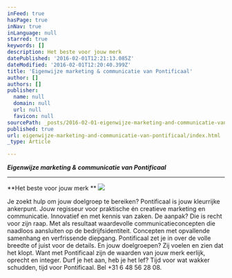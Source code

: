 ```yaml
---
inFeed: true
hasPage: true
inNav: true
inLanguage: null
starred: true
keywords: []
description: Het beste voor jouw merk
datePublished: '2016-02-01T12:21:13.085Z'
dateModified: '2016-02-01T12:20:40.399Z'
title: 'Eigenwijze marketing & communicatie van Pontificaal'
author: []
authors: []
publisher:
  name: null
  domain: null
  url: null
  favicon: null
sourcePath: _posts/2016-02-01-eigenwijze-marketing-and-communicatie-van-pontificaal.md
published: true
url: eigenwijze-marketing-and-communicatie-van-pontificaal/index.html
_type: Article

---
```

**_Eigenwijze marketing & communicatie van Pontificaal_**

****

**Het beste voor jouw merk **
![](https://s3-us-west-2.amazonaws.com/the-grid-img/p/83ddb4f8e08502c33214825f2cbbe9248ba50dcc.jpg)

Je zoekt hulp om jouw doelgroep te bereiken? Pontificaal is jouw
kleurrijke ankerpunt. Jouw regisseur voor praktische én creatieve marketing en
communicatie. Innovatief en met kennis van zaken. De aanpak? Die is recht voor
zijn raap. Met als resultaat waardevolle communicatieconcepten die naadloos
aansluiten op de bedrijfsidentiteit. Concepten met opvallende samenhang en verfrissende
diepgang. Pontificaal zet je in over de volle breedte of juist voor de details.
En jouw doelgroepen? Zij voelen en zien dat het klopt. Want met Pontificaal
zijn de waarden van jouw merk eerlijk, oprecht en integer. Durf je het aan, heb
je het lef? Tijd voor wat wakker schudden, tijd voor Pontificaal. Bel +31 6 48
56 28 08\.